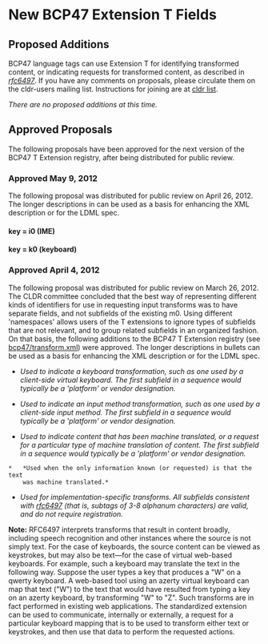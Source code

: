 # New BCP47 Extension T Fields

## Proposed Additions

BCP47 language tags can use Extension T for identifying transformed content, or
indicating requests for transformed content, as described in
*[rfc6497](http://tools.ietf.org/html/rfc6497)*. If you have any comments on
proposals, please circulate them on the cldr-users mailing list. Instructions
for joining are at [cldr
list](http://www.unicode.org/consortium/distlist.html#cldr_list).

*There are no proposed additions at this time.*

## Approved Proposals

The following proposals have been approved for the next version of the BCP47 T
Extension registry, after being distributed for public review.

### **Approved May 9, 2012**

The following proposal was distributed for public review on April 26, 2012. The
longer descriptions in <!-- … --> can be used as a basis for enhancing the XML
description or for the LDML spec.

#### key = i0 (IME)

<type name="handwrit" description="Handwriting input" since="21.0.2"/>

<!-- For LDML spec: Used when the only information known (or requested) is that
the text was (or is to be) converted using an handwriting input.-->

<type name="pinyin" description="Pinyin input" since="21.0.2"/>

<!-- For LDML spec: Pinyin input, an input method to input simplified Chinese
characters. For background information, see
http://en.wikipedia.org/wiki/Pinyin_method-->

<type name="und" description="The choice of input method is not specified."
since="21.0.2"/>

<!-- For LDML spec: Used when the only information known (or requested) is that
the text was (or is to be) converted using an input method engine.-->

<type name="wubi" description="Wubi input" since="21.0.2"/>

<!-- For LDML spec: Wubi input, an input method to input simplified Chinese
characters. For background information, see
http://en.wikipedia.org/wiki/Wubi_method-->

#### key = k0 (keyboard)

<type name="osx" description="Mac OSX keyboard." since="21.0.2"/>

<!-- For LDML spec: A keyboard layout from the Mac OSX operating system.-->

<type name="windows" description="Windows keyboard." since="21.0.2"/>

<!-- For LDML spec: A keyboard layout from the Windows operating system.-->

<type name="chromeos" description="ChromeOS keyboard." since="21.0.2"/>

<!-- For LDML spec: A keyboard layout from the ChromeOS operating system.-->

<type name="android" description="Android keyboard." since="21.0.2"/>

<!-- For LDML spec: A keyboard layout from the Android operating system.-->

<type name="googlevk" description="Google virtual keyboard." since="21.0.2"/>

<!-- For LDML spec: A keyboard layout from the Google cloud virtual keyboard
system.-->

<type name="101key" description="101 key layout." since="21.0.2"/>

<!-- For LDML spec: A keyboard layout with 101 keys where the default has a
different number of keys.-->

<type name="102key" description="102 key layout." since="21.0.2"/>

<!-- For LDML spec: A keyboard layout with 102 keys where the default has a
different number of keys.-->

<type name="dvorak" description="Dvorak keyboard." since="21.0.2"/>

<!-- For LDML spec: A Dvorak keyboard layout. See
http://en.wikipedia.org/wiki/Dvorak_Simplified_Keyboard-->

<type name="dvorakl" description="Dvorak left-hand keyboard." since="21.0.2"/>

<!-- For LDML spec: A Dvorak left-handed keyboard layout. See
http://en.wikipedia.org/wiki/File:KB_Dvorak_Left.svg-->

<type name="dvorakr" description="Dvorak right-hand keyboard." since="21.0.2"/>

<!-- For LDML spec: A Dvorak right-handed keyboard layout. See
http://en.wikipedia.org/wiki/File:KB_Dvorak_Right.svg-->

<type name="el220" description="Greek 220 keyboard." since="21.0.2"/>

<!-- For LDML spec: The Greek 220 keyboard layout. See
http://www.microsoft.com/resources/msdn/goglobal/keyboards/kbdhela2.html-->

<type name="el319" description="Greek 319 keyboard." since="21.0.2"/>

<!-- For LDML spec: The Greek 319 keyboard layout. See
ftp://ftp.software.ibm.com/software/globalization/keyboards/KBD319.pdf-->

<type name="extended" description="Extended keyboard." since="21.0.2"/>

<!-- For LDML spec: A keyboard that has been enhanced with a large number of
extra characters.-->

<type name="isiri" description="Persian ISIRI keyboard." since="21.0.2"/>

<!-- For LDML spec: Persian ISIRI keyboard. Based on ISIRI 2901:1994 standard.
See http://behdad.org/download/Publications/persiancomputing/a007.pdf-->

<type name="nutaaq" description="Inuktitut Nutaaq keyboard." since="21.0.2"/>

<!-- For LDML spec: Inuktitut Nutaaq keyboard. See
http://www.pirurvik.ca/en/webfm_send/15-->

<type name="legacy" description="Legacy keyboard." since="21.0.2"/>

<!-- For LDML spec: A keyboard that has been replaced with a newer standard but
is kept for legacy purposes.-->

<type name="lt1205" description="Lithuanian standard keyboard (LST 1205:1992)."
since="21.0.2"/>

<!-- For LDML spec: Lithuanian standard keyboard. Based on the LST 1205:1992
standard. See http://www.kada.lt/litwin/-->

<type name="lt1582" description="Lithuanian standard keyboard (LST 1582:2000)."
since="21.0.2"/>

<!-- For LDML spec: Lithuanian standard keyboard. Based on the LST 1582:2000
standard. See http://www.kada.lt/litwin/-->

<type name="patta" description="Thai Pattachote keyboard." since="21.0.2"/>

<!-- For LDML spec: A Thai Pattachote keyboard layout. This is a less frequently
used layout in Thai (Kedmanee layout is more popular). See
http://www.nectec.or.th/it-standards/keyboard_layout/thai-key.htm-->

<type name="qwerty" description="Qwerty keyboard." since="21.0.2"/>

<!-- For LDML spec: A QWERTY-based keyboard or one that approximates QWERTY in a
different script.-->

<type name="qwertz" description="Qwertz keyboard." since="21.0.2"/>

<!-- For LDML spec: A QWERTZ-based keyboard or one that approximates QWERTZ in a
different script.-->

<type name="var" description="Variant keyboard." since="21.0.2"/>

<!-- For LDML spec: A keyboard layout with small variations from the default.-->

<type name="viqr" description="Vietnamese VIQR layout." since="21.0.2"/>

<!-- For LDML spec: The VIQR layout for Vietnamese, based on
http://tools.ietf.org/html/rfc1456.-->

<type name="ta99" description="Tamil 99 keyboard." since="21.0.2"/>

<!-- For LDML spec: The Tamil99 layout for Tamil. See
http://www.tamilvu.org/Tamilnet99/annex1.htm-->

<type name="colemak" description="Colemak keyboard layout." since="21.0.2"/>

<!-- For LDML spec: The Colemak keyboard layout. The Colemak keyboard is an
alternative to the QWERTY and dvorak keyboards. http://colemak.com/-->

<type name="600dpi" description="Keyboard for a 600 dpi device."
since="21.0.2"/>

<!-- For LDML spec: Keyboard for a 600 dpi device.-->

<type name="768dpi" description="Keyboard for a 768 dpi device."
since="21.0.2"/>

<!-- For LDML spec: Keyboard for a 768 dpi device.-->

<type name="azerty" description="Azerty keyboard." since="21.0.2"/>

<!-- For LDML spec: A AZERTY-based keyboard or one that approximates AZERTY in a
different script.-->

<type name="und" description="The vender for the keyboard is not specified."
since="21.0.2"/>

<!-- For LDML spec: Used when the only information known (or requested) is that
the text was (or is to be) converted using an keyboard.-->

### Approved April 4, 2012

The following proposal was distributed for public review on March 26, 2012. The
CLDR committee concluded that the best way of representing different kinds of
identifiers for use in requesting input transforms was to have separate fields,
and not subfields of the existing m0. Using different 'namespaces' allows users
of the T extensions to ignore types of subfields that are not relevant, and to
group related subfields in an organized fashion. On that basis, the following
additions to the BCP47 T Extension registry (see
[bcp47/transform.xml](http://unicode.org/repos/cldr/trunk/common/bcp47/transform.xml))
were approved. The longer descriptions in bullets can be used as a basis for
enhancing the XML description or for the LDML spec.

<key extension="t" name="k0" description="Keyboard transform" since="21.0.2">

*   *Used to indicate a keyboard transformation, such as one used by a
    client-side virtual keyboard. The first subfield in a sequence would
    typically be a 'platform' or vendor designation.*

<key extension="t" name="i0" description="Input Method Engine transform"
since="21.0.2">

*   *Used to indicate an input method transformation, such as one used by a
    client-side input method. The first subfield in a sequence would typically
    be a 'platform' or vendor designation.*

<key extension="t" name="t0" description="Machine Translation" since="21.0.2">

*   *Used to indicate content that has been machine translated, or a request for
    a particular type of machine translation of content. The first subfield in a
    sequence would typically be a 'platform' or vendor designation.*

<type name="und" description="The choice of machine translation is not
specified." since="21.0.2"/>

    *   *Used when the only information known (or requested) is that the text
        was machine translated.*

<key extension="t" name="x0" description="Private Use" since="21.0.2">

*   *Used for implementation-specific transforms. All subfields consistent with
    [rfc6497](http://tools.ietf.org/html/rfc6497) (that is, subtags of 3-8
    alphanum characters) are valid, and do not require registration.*

**Note:** RFC6497 interprets transforms that result in content broadly,
including speech recognition and other instances where the source is not simply
text. For the case of keyboards, the source content can be viewed as keystrokes,
but may also be text—for the case of virtual web-based keyboards. For example,
such a keyboard may translate the text in the following way. Suppose the user
types a key that produces a "W" on a qwerty keyboard. A web-based tool using an
azerty virtual keyboard can map that text ("W") to the text that would have
resulted from typing a key on an azerty keyboard, by transforming "W" to "Z".
Such transforms are in fact performed in existing web applications. The
standardized extension can be used to communicate, internally or externally, a
request for a particular keyboard mapping that is to be used to transform either
text or keystrokes, and then use that data to perform the requested actions.
